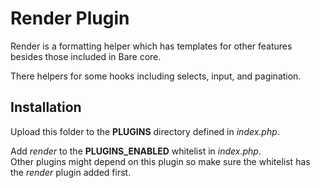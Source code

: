 # Render Plugin

Render is a formatting helper which has templates for other features  
besides those included in Bare core.

There helpers for some hooks including selects, input, and pagination.

## Installation
Upload this folder to the **PLUGINS** directory defined in *index.php*.

Add *render* to the **PLUGINS_ENABLED** whitelist in *index.php*.  
Other plugins might depend on this plugin so make sure the whitelist has  
the *render* plugin added first.
